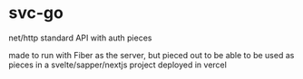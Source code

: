 # svc-go

net/http standard API with auth pieces

made to run with Fiber as the server, but pieced out to be able to be used as
pieces in a svelte/sapper/nextjs project deployed in vercel
